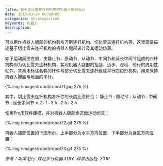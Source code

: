 ```yaml
---
title: 基于切比雪夫连杆机构的机器人腿部设计
date: 2013-03-24 00:00:00
categories: Uncategorized
keywords: 机器人
description: 
---
```


可以用作机器人腿部的机构有埃万斯连杆机构、切比雪夫连杆机构等，这里简要描述基于切比雪夫连杆机构的机器人腿部设计及其运动仿真。

如下运动简图左侧，由静止节、原动节、从动节、中间节和延长中间节组成的四杆机构即为切比雪夫连杆机构，实现机器人腿部的抬腿、迈步、蹬地、前行的周期性动作。其余未标注名称的杆件与部分切比雪夫连杆组成平行四边形机构，用来保持机器人脚面与地面的平行。

{% img /images/robot/robot71.jpg 275 %}

其中，切比雪夫连杆机构各杆件的长度比须符合：
静止节 : 原动节 : 从动节 : 中间节 : 延长中间节 = 2 : 1 : 2.5 : 2.5 : 2.5

使用Pro/E软件建模，并对机器人腿部步态做运动仿真：

{% img /images/robot/robot72.gif 275 %}

机器人腿部位置如下图所示，上半部分为水平方向位置，下半部分为竖直方向位置：

{% img /images/robot/robot73.gif 275 %}

<cite>参考：坂本范行. 双足步行机器人DIY. 科学出版社. 2010</cite>
